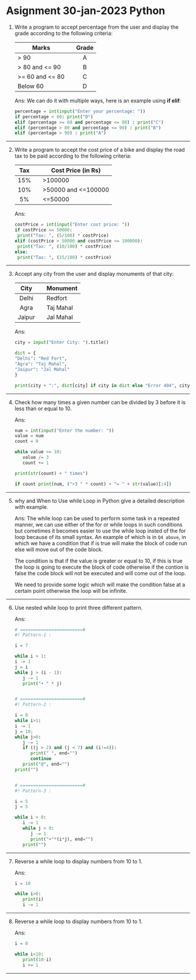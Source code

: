 # Asignment 30-jan-2023 Python

1. Write a program to accept percentage from the user and display the grade according to the following criteria:

   | **Marks**       |     | **Grade** |
   | --------------- | --- | :-------: |
   | > 90            |     |     A     |
   | > 80 and <= 90  |     |     B     |
   | >= 60 and <= 80 |     |     C     |
   | Below 60        |     |     D     |

   Ans: We can do it with multiple ways, here is an example using **if elif**:

   ```py
   percentage = int(input("Enter your percentage: "))
   if percentage < 60: print("D")
   elif (percentage >= 60 and percentage <= 80) : print("C")
   elif (percentage > 80 and percentage <= 90) : print("B")
   elif (percentage > 90) : print("A")
   ```

<hr>

2. Write a program to accept the cost price of a bike and display the road tax to be paid according to the following criteria:

   | **Tax** |     | **Cost Price (in Rs)** |
   | :-----: | --- | ---------------------- |
   |   15%   |     | >100000                |
   |   10%   |     | >50000 and <=100000    |
   |   5%    |     | <=50000                |

   Ans:

   ```py
   costPrice = int(input("Enter cost price: "))
   if costPrice <= 50000:
    print("Tax: ", (5/100) * costPrice)
   elif (costPrice > 50000 and costPrice <= 100000):
    print("Tax: ", (10/100) * costPrice)
   else:
    print("Tax: ", (15/100) * costPrice)
   ```

<hr>

3. Accept any city from the user and display monuments of that city:

   | **City** |     | **Monument** |
   | :------: | --- | ------------ |
   |  Delhi   |     | Redfort      |
   |   Agra   |     | Taj Mahal    |
   |  Jaipur  |     | Jal Mahal    |

   Ans:

   ```py
   city = input("Enter City: ").title()

   dict = {
   "Delhi": "Red Fort",
   "Agra": "Taj Mahal",
   "Jaipur": "Jal Mahal"
   }

   print(city + ":", dict[city] if city in dict else "Error 404", city)
   ```

<hr>

4. Check how many times a given number can be divided by 3 before it is less than or equal to 10.

   Ans:

   ```py
   num = int(input("Enter the number: "))
   value = num
   count = 0

   while value >= 10:
      value /= 3
      count += 1

   print(str(count) + " times")

   if count print(num, ("÷3 " * count) + "= " + str(value)[:4])
   ```

<hr>

5. why and When to Use while Loop in Python give a detailed description with example.

   Ans: The while loop can be used to perform some task in a repeated manner, we can use either of the for or while loops in such conditions but cometimes it becomes easier to use the while loop insted of the for loop because of its small syntax. An example of which is in `Q4 above`, in which we have a condition that if is true will make the block of code run else will move out of the code block.

   The condition is that if the value is greater or equal to 10, if this is true the loop is going to execute the block of code otherwise if the contion is false the code block will not be executed and will come out of the loop.

   We need to provide some logic which will make the condition false at a certain point otherwise the loop will be infinite.

<hr>

6. Use nested while loop to print three different pattern.

   Ans:

   ```py
   # ========================#
   #! Pattern-1 :

   i = 7

   while i > 1:
   i -= 1
   j = i
   while j > (i - 1):
      j -= 1
      print("• " * j)


   # ========================#
   #! Pattern-2 :

   i = 8
   while i>1:
   i -= 1
   j = 10;
   while j>0:
      j -= 1
      if ((j > 2) and (j < 7) and (i!=4)):
         print(" ", end="")
         continue
      print("@", end="")
   print("")


   # ========================#
   #! Pattern-3 :

   i = 5
   j = 5

   while i > 0:
      i -= 1
      while j > 0:
         j -= 1
         print("+"*(i*j), end="")
      print("")
   ```

<hr>

7. Reverse a while loop to display numbers from 10 to 1.

   Ans:

   ```py
   i = 10

   while i>0:
      print(i)
      i -= 1
   ```

<hr>

8. Reverse a while loop to display numbers from 10 to 1.

   Ans:

   ```py
   i = 0

   while i<10:
      print(10-i)
      i += 1
   ```

<hr>
